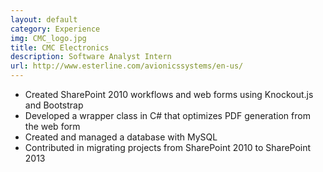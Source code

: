 ```yaml
---
layout: default
category: Experience
img: CMC_logo.jpg
title: CMC Electronics
description: Software Analyst Intern
url: http://www.esterline.com/avionicssystems/en-us/
---
```

* Created SharePoint 2010 workflows and web forms using Knockout.js and Bootstrap
* Developed a wrapper class in C# that optimizes PDF generation from the web form
* Created and managed a database with MySQL
* Contributed in migrating projects from SharePoint 2010 to SharePoint 2013